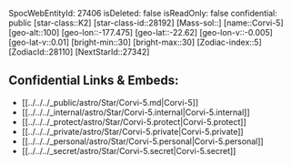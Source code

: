 ﻿---
location: [-22.62,177.475,100]
type: Star
tags:
- astro/Star

---
SpocWebEntityId: 27406
isDeleted: false
isReadOnly: false
confidential: public
[star-class::K2]
[star-class-id::28192]
[Mass-sol::]
[name::Corvi-5]
[geo-alt::100]
[geo-lon::-177.475]
[geo-lat::-22.62]
[geo-lon-v::-0.005]
[geo-lat-v::0.01]
[bright-min::30]
[bright-max::30]
[Zodiac-index::5]
[ZodiacId::28110]
[NextStarId::27342]



## Confidential Links & Embeds: 
- [[../../../_public/astro/Star/Corvi-5.md|Corvi-5]] 
- [[../../../_internal/astro/Star/Corvi-5.internal|Corvi-5.internal]] 
- [[../../../_protect/astro/Star/Corvi-5.protect|Corvi-5.protect]] 
- [[../../../_private/astro/Star/Corvi-5.private|Corvi-5.private]] 
- [[../../../_personal/astro/Star/Corvi-5.personal|Corvi-5.personal]] 
- [[../../../_secret/astro/Star/Corvi-5.secret|Corvi-5.secret]]

